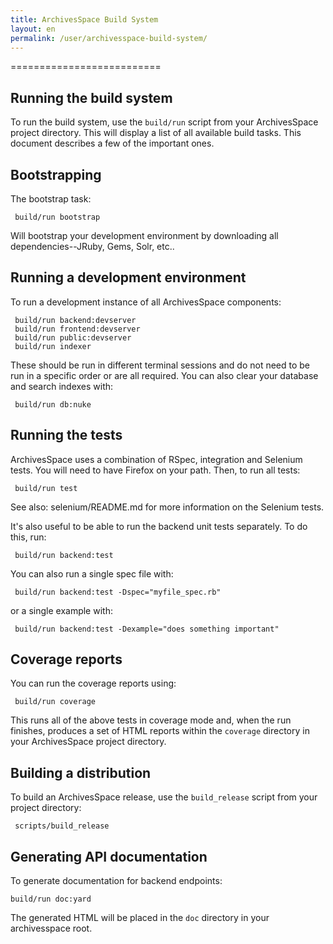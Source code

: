```yaml
---
title: ArchivesSpace Build System 
layout: en
permalink: /user/archivesspace-build-system/ 
---
```

==========================

## Running the build system

To run the build system, use the `build/run` script from your
ArchivesSpace project directory.  This will display a list of all
available build tasks.  This document describes a few of the important
ones.


## Bootstrapping

The bootstrap task:

     build/run bootstrap

Will bootstrap your development environment by downloading all
dependencies--JRuby, Gems, Solr, etc..


## Running a development environment

To run a development instance of all ArchivesSpace components:

     build/run backend:devserver
     build/run frontend:devserver
     build/run public:devserver
     build/run indexer

These should be run in different terminal sessions and do not need to be run
in a specific order or are all required.
You can also clear your database and search indexes with:

     build/run db:nuke


## Running the tests

ArchivesSpace uses a combination of RSpec, integration and Selenium
tests.  You will need to have Firefox on your path.  Then, to run all
tests:

     build/run test

See also: selenium/README.md for more information on the Selenium
tests.

It's also useful to be able to run the backend unit tests separately.
To do this, run:

     build/run backend:test

You can also run a single spec file with:

     build/run backend:test -Dspec="myfile_spec.rb"

or a single example with:

     build/run backend:test -Dexample="does something important"


## Coverage reports

You can run the coverage reports using:

     build/run coverage

This runs all of the above tests in coverage mode and, when the run
finishes, produces a set of HTML reports within the `coverage`
directory in your ArchivesSpace project directory.


## Building a distribution

To build an ArchivesSpace release, use the `build_release` script from
your project directory:

     scripts/build_release

## Generating API documentation

To generate documentation for backend endpoints:

    build/run doc:yard

The generated HTML will be placed in the `doc` directory in your archivesspace root.
